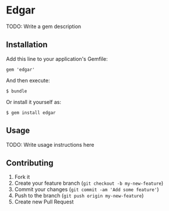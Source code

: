 # Edgar

TODO: Write a gem description

## Installation

Add this line to your application's Gemfile:

    gem 'edgar'

And then execute:

    $ bundle

Or install it yourself as:

    $ gem install edgar

## Usage

TODO: Write usage instructions here

## Contributing

1. Fork it
2. Create your feature branch (`git checkout -b my-new-feature`)
3. Commit your changes (`git commit -am 'Add some feature'`)
4. Push to the branch (`git push origin my-new-feature`)
5. Create new Pull Request
